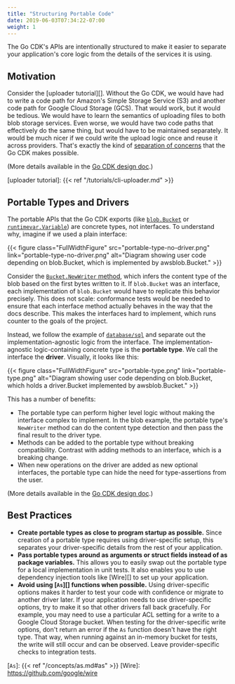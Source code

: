 ```yaml
---
title: "Structuring Portable Code"
date: 2019-06-03T07:34:22-07:00
weight: 1
---
```


The Go CDK's APIs are intentionally structured to make it easier to separate
your application's core logic from the details of the services it is using.

<!--more-->

## Motivation

Consider the [uploader tutorial][]. Without the Go CDK, we would have had to
write a code path for Amazon's Simple Storage Service (S3) and another code
path for Google Cloud Storage (GCS). That would work, but it would be
tedious. We would have to learn the semantics of uploading files to both blob
storage services. Even worse, we would have two code paths that effectively
do the same thing, but would have to be maintained separately. It would be
much nicer if we could write the upload logic once and reuse it across
providers. That's exactly the kind of [separation of concerns][] that the Go
CDK makes possible.

(More details available in the [Go CDK design doc][Developers and Operators].)

[Developers and Operators]: https://github.com/google/go-cloud/blob/master/internal/docs/design.md#developers-and-operators
[separation of concerns]: https://en.wikipedia.org/wiki/Separation_of_concerns
[uploader tutorial]: {{< ref "/tutorials/cli-uploader.md" >}}

## Portable Types and Drivers

The portable APIs that the Go CDK exports (like [`blob.Bucket`][] or
[`runtimevar.Variable`][]) are concrete types, not interfaces. To understand
why, imagine if we used a plain interface:

{{< figure class="FullWidthFigure" src="portable-type-no-driver.png" link="portable-type-no-driver.png" alt="Diagram showing user code depending on blob.Bucket, which is implemented by awsblob.Bucket." >}}

Consider the [`Bucket.NewWriter` method][], which infers the content type of the
blob based on the first bytes written to it. If `blob.Bucket` was an interface,
each implementation of `blob.Bucket` would have to replicate this behavior
precisely. This does not scale: conformance tests would be needed to ensure that
each interface method actually behaves in the way that the docs describe. This
makes the interfaces hard to implement, which runs counter to the goals of the
project.

Instead, we follow the example of [`database/sql`][] and separate out the
implementation-agnostic logic from the interface. The implementation-agnostic
logic-containing concrete type is the **portable type**. We call the interface
the **driver**. Visually, it looks like this:

{{< figure class="FullWidthFigure" src="portable-type.png" link="portable-type.png" alt="Diagram showing user code depending on blob.Bucket, which holds a driver.Bucket implemented by awsblob.Bucket." >}}

This has a number of benefits:

-   The portable type can perform higher level logic without making the
    interface complex to implement. In the blob example, the portable type's
    `NewWriter` method can do the content type detection and then pass the final
    result to the driver type.
-   Methods can be added to the portable type without breaking compatibility.
    Contrast with adding methods to an interface, which is a breaking change.
-   When new operations on the driver are added as new optional interfaces, the
    portable type can hide the need for type-assertions from the user.

(More details available in the [Go CDK design doc][Portable Types and Drivers].)

[Portable Types and Drivers]: https://github.com/google/go-cloud/blob/master/internal/docs/design.md#portable-types-and-drivers
[`blob.Bucket`]: https://godoc.org/github.com/google/go-cloud/blob#Bucket
[`runtimevar.Variable`]:
https://godoc.org/github.com/google/go-cloud/runtimevar#Variable
[`Bucket.NewWriter` method]:
https://godoc.org/github.com/google/go-cloud/blob#Bucket.NewWriter
[`database/sql`]: https://godoc.org/database/sql

## Best Practices

-  **Create portable types as close to program startup as possible.** Since
   creation of a portable type requires using driver-specific setup, this
   separates your driver-specific details from the rest of your application.
-  **Pass portable types around as arguments or struct fields instead of as
   package variables.** This allows you to easily swap out the portable type
   for a local implementation in unit tests. It also enables you to use
   dependency injection tools like [Wire][] to set up your application.
-  **Avoid using [`As`][] functions when possible.** Using driver-specific
   options makes it harder to test your code with confidence or migrate to
   another driver later. If your application needs to use driver-specific
   options, try to make it so that other drivers fall back gracefully. For
   example, you may need to use a particular ACL setting for a write to a Google
   Cloud Storage bucket. When testing for the driver-specific write options,
   don't return an error if the `As` function doesn't have the right type. That
   way, when running against an in-memory bucket for tests, the write will still
   occur and can be observed. Leave provider-specific checks to integration
   tests.

[`As`]: {{< ref "/concepts/as.md#as" >}}
[Wire]: https://github.com/google/wire
